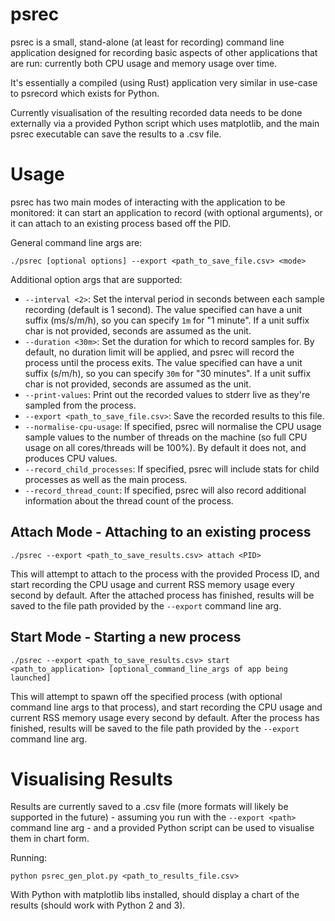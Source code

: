 psrec
=====

psrec is a small, stand-alone (at least for recording) command line application designed for recording basic aspects of other applications that are run: currently both CPU usage and memory usage over time.

It's essentially a compiled (using Rust) application very similar in use-case to psrecord which exists for Python.

Currently visualisation of the resulting recorded data needs to be done externally via a provided Python script which uses matplotlib, and the main psrec executable can save the results to a .csv file.

Usage
=====

psrec has two main modes of interacting with the application to be monitored: it can start an application to record (with optional arguments), or it can attach to an existing process based off the PID.

General command line args are:

    ./psrec [optional options] --export <path_to_save_file.csv> <mode>

Additional option args that are supported:

* `--interval <2>`: Set the interval period in seconds between each sample recording (default is 1 second). The value specified can have a unit suffix (ms/s/m/h), so you can specify `1m` for "1 minute". If a unit suffix char is not provided, seconds are assumed as the unit.
* `--duration <30m>`: Set the duration for which to record samples for. By default, no duration limit will be applied, and psrec will record the process until the process exits. The value specified can have a unit suffix (s/m/h), so you can specify `30m` for "30 minutes". If a unit suffix char is not provided, seconds are assumed as the unit.
* `--print-values`: Print out the recorded values to stderr live as they're sampled from the process.
* `--export <path_to_save_file.csv>`: Save the recorded results to this file.
* `--normalise-cpu-usage`: If specified, psrec will normalise the CPU usage sample values to the number of threads on the machine (so full CPU usage on all cores/threads will be 100%). By default it does not, and produces CPU values.
* `--record_child_processes`: If specified, psrec will include stats for child processes as well as the main process.
* `--record_thread_count`: If specified, psrec will also record additional information about the thread count of the process.

Attach Mode - Attaching to an existing process
----------------------------------------------

    ./psrec --export <path_to_save_results.csv> attach <PID>

This will attempt to attach to the process with the provided Process ID, and start recording the CPU usage and current RSS memory usage every second by default. After the attached process has finished, results will be saved to the file path provided by the `--export` command line arg.

Start Mode - Starting a new process
-----------------------------------

    ./psrec --export <path_to_save_results.csv> start <path_to_application> [optional_command_line_args of app being launched]

This will attempt to spawn off the specified process (with optional command line args to that process), and start recording the CPU usage and current RSS memory usage every second by default. After the process has finished, results will be saved to the file path provided by the `--export` command line arg.


Visualising Results
===================

Results are currently saved to a .csv file (more formats will likely be supported in the future) - assuming you run with the `--export <path>` command line arg - and a provided Python script can be used to visualise them in chart form.

Running:

    python psrec_gen_plot.py <path_to_results_file.csv>

With Python with matplotlib libs installed, should display a chart of the results (should work with Python 2 and 3).
